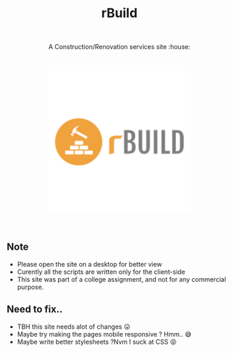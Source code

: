 <h1 align="center">rBuild</h1></br>

<p align="center">
A Construction/Renovation services site :house:
</p>


<br>
<p align="center">
<img width="320px" src="images/website_logo.png" alt="rbuild logo"></img>
</p><br>

## Note
- Please open the site on a desktop for better view
- Curently all the scripts are written only for the client-side 
- This site was part of a college assignment, and not for any commercial purpose. 

## Need to fix..
- TBH this site needs alot of changes :stuck_out_tongue:
- Maybe try making the pages mobile responsive ? Hmm.. :sweat_smile:
- Maybe write better stylesheets ?Nvm I suck at CSS :stuck_out_tongue_closed_eyes:
